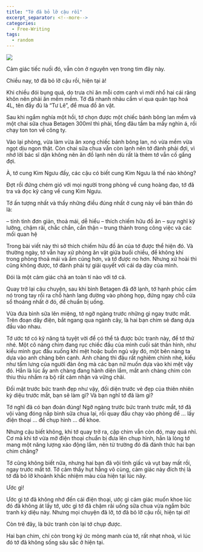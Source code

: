 ```yaml
---
title: "Tớ đã bỏ lỡ cậu rồi"
excerpt_separator: <!--more-->
categories:
  - Free-Writing
tags:
  - random
---
```


![](/assets/images/2020/11/2020-11-to-da-bo-lo-cau-roi.webp)

Cảm giác tiếc nuối đó, vẫn còn ở nguyên vẹn trong tim đây này. 

Chiều nay, tớ đã bỏ lỡ cậu rồi, hiện tại à!

Khi chiều đói bụng quá, do trưa chỉ ăn mỗi cơm canh vì mới nhổ hai cái răng khôn nên phải ăn mềm mềm. Tớ đã nhanh nhảu cầm ví qua quán tạp hoá 4L, tên đầy đủ là “Tư Lê”, để mua đồ ăn vặt.

Sau khi ngắm nghía một hồi, tớ chọn được một chiếc bánh bông lan mềm và một chai sữa chua Betagen 300ml thì phải, tổng đâu tầm ba mấy nghìn á, rồi chạy ton ton về công ty.

Vào lại phòng, vừa làm vừa ăn xong chiếc bánh bông lan, nó vừa mềm vừa ngọt dịu ngon thật. Còn chai sữa chua vẫn còn lạnh nên tớ đành phải đợi, vì nhớ lời bác sĩ dặn không nên ăn đồ lạnh nên dù rất là thèm tớ vẫn cố gắng đợi.

À, tớ cung Kim Ngưu đấy, các cậu có biết cung Kim Ngưu là thế nào không? 

Đợt rồi đứng chém gió với mọi người trong phòng về cung hoàng đạo, tớ đã tra và đọc kỹ càng về cung Kim Ngưu.

Tớ ấn tượng nhất và thấy những điều đúng nhất ở cung này về bản thân đó là:

– tính tình đơn giản, thoả mái, dễ hiểu
– thích chiếm hữu đồ ăn
– suy nghĩ kỹ lưỡng, chậm rãi, chắc chắn, cẩn thận
– trung thành trong công việc và các mối quan hệ

Trong bài viết này thì sở thích chiếm hữu đồ ăn của tớ được thể hiện đó. Và thường ngày, tớ vẫn hay xử phòng ăn vặt giữa buổi chiều, để không khí trong phòng thoả mái và ấm cúng hơn, và tớ được no hơn. Nhưng xử hoài thì cũng không được, tớ đành phải tự giải quyết với cái dạ dày của mình. 

Đói là một cảm giác chả an toàn tí nào với tớ cả.

Quay trở lại câu chuyện, sau khi bình Betagen đã đỡ lạnh, tớ hạnh phúc cầm nó trong tay rồi ra chỗ hành lang đường vào phòng họp, đứng ngay chỗ cửa sổ thoáng nhất ở đó, để chuẩn bị uống.

Vừa đưa bình sữa lên miệng, tớ ngỡ ngàng trước những gì ngay trước mắt. Trên đoạn dây điện, bắt ngang qua ngành cây, là hai bạn chim sẻ đang dựa đầu vào nhau.

Tớ ước tớ có kỹ năng tả tuyệt vời để có thể tả được bức tranh này, để tớ thử nhé. Một cô nàng chim đang rục chiếc đầu của mình cuối sát thân hình, như kiểu mình gục đầu xuống khi mệt hoặc buồn ngủ vậy đó, một bên nàng ta dựa vào anh chàng bên cạnh. Anh chàng thì đậu rất nghiêm chỉnh nhé, kiểu như tấm lưng của người đàn ông mà các bạn nữ muốn dựa vào khi mệt vậy đó. Hẳn là lúc ấy anh chàng đang hãnh diện lắm, mắt anh chàng chim còn thiu thiu nhắm ra bộ rất cảm nhận và vững chãi.

Đối mặt trước bức tranh đẹp như vậy, đối diện trước vẻ đẹp của thiên nhiên kỳ diệu trước mắt, bạn sẽ làm gì? Và bạn nghĩ tớ đã làm gì?

Tớ nghĩ đã có bạn đoán đúng! Ngỡ ngàng trước bức tranh trước mắt, tớ đã vội vàng đóng nắp bình sữa chua lại, rồi quay đầu chạy vào phòng để … lấy điện thoại … để chụp hình … để khoe.

Nhưng cậu biết không, khi tớ quay trở ra, cặp chim vẫn còn đó, may quá nhỉ. Cơ mà khi tớ vừa mở điện thoại chuẩn bị đưa lên chụp hình, hẳn là lòng tớ mang một năng lượng xáo động lắm, nên từ trường đó đã đánh thức hai bạn chim chăng?

Tớ cũng không biết nữa, nhưng hai bạn đã vội tỉnh giấc và vụt bay mất rồi, ngay trước mắt tớ.
Tớ cảm thấy hụt hẫng vô cùng, cảm giác này đích thị là tớ đã bỏ lỡ khoảnh khắc nhiệm màu của hiện tại lúc nãy.

Ước gì!

Ước gì tớ đã không nhớ đến cái điện thoại, ước gì cảm giác muốn khoe lúc đó đã không át lấy tớ, ước gì tớ đã chậm rãi uống sữa chua vừa ngắm bức tranh kỳ diệu này.
Nhưng mọi chuyện đã lỡ, tớ đã bỏ lỡ cậu rồi, hiện tại ơi!

Còn trê đây, là bức tranh còn lại tớ chụp được.

Hai bạn chim, chỉ còn trong ký ức mỏng manh của tớ, rất nhạt nhoà, vì lúc đó tớ đã không sống sâu sắc ở hiện tại.